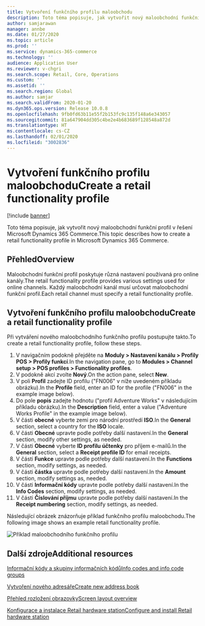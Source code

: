 ```yaml
---
title: Vytvoření funkčního profilu maloobchodu
description: Toto téma popisuje, jak vytvořit nový maloobchodní funkční profil v řešení Microsoft Dynamics 365 Commerce.
author: samjarawan
manager: annbe
ms.date: 01/27/2020
ms.topic: article
ms.prod: ''
ms.service: dynamics-365-commerce
ms.technology: ''
audience: Application User
ms.reviewer: v-chgri
ms.search.scope: Retail, Core, Operations
ms.custom: ''
ms.assetid: ''
ms.search.region: Global
ms.author: samjar
ms.search.validFrom: 2020-01-20
ms.dyn365.ops.version: Release 10.0.8
ms.openlocfilehash: 9fb0fd63b11e55f2b153fc9c135f148a6e343057
ms.sourcegitcommit: 81a647904dd305c4be2e4b683689f128548a872d
ms.translationtype: HT
ms.contentlocale: cs-CZ
ms.lasthandoff: 02/01/2020
ms.locfileid: "3002836"
---
```

# <a name="create-a-retail-functionality-profile"></a><span data-ttu-id="15f3e-103">Vytvoření funkčního profilu maloobchodu</span><span class="sxs-lookup"><span data-stu-id="15f3e-103">Create a retail functionality profile</span></span>


[!include [banner](includes/banner.md)]

<span data-ttu-id="15f3e-104">Toto téma popisuje, jak vytvořit nový maloobchodní funkční profil v řešení Microsoft Dynamics 365 Commerce.</span><span class="sxs-lookup"><span data-stu-id="15f3e-104">This topic describes how to create a retail functionality profile in Microsoft Dynamics 365 Commerce.</span></span>

## <a name="overview"></a><span data-ttu-id="15f3e-105">Přehled</span><span class="sxs-lookup"><span data-stu-id="15f3e-105">Overview</span></span>

<span data-ttu-id="15f3e-106">Maloobchodní funkční profil poskytuje různá nastavení používaná pro online kanály.</span><span class="sxs-lookup"><span data-stu-id="15f3e-106">The retail functionality profile provides various settings used for online channels.</span></span> <span data-ttu-id="15f3e-107">Každý maloobchodní kanál musí určovat maloobchodní funkční profil.</span><span class="sxs-lookup"><span data-stu-id="15f3e-107">Each retail channel must specify a retail functionality profile.</span></span>

## <a name="create-a-retail-functionality-profile"></a><span data-ttu-id="15f3e-108">Vytvoření funkčního profilu maloobchodu</span><span class="sxs-lookup"><span data-stu-id="15f3e-108">Create a retail functionality profile</span></span>

<span data-ttu-id="15f3e-109">Při vytváření nového maloobchodního funkčního profilu postupujte takto.</span><span class="sxs-lookup"><span data-stu-id="15f3e-109">To create a retail functionality profile, follow these steps.</span></span>

1. <span data-ttu-id="15f3e-110">V navigačním podokně přejděte na **Moduly \> Nastavení kanálu \> Profily POS \> Profily funkcí**.</span><span class="sxs-lookup"><span data-stu-id="15f3e-110">In the navigation pane, go to **Modules \> Channel setup \> POS profiles \> Functionality profiles**.</span></span>
1. <span data-ttu-id="15f3e-111">V podokně akcí zvolte **Nový**.</span><span class="sxs-lookup"><span data-stu-id="15f3e-111">On the action pane, select **New**.</span></span>
1. <span data-ttu-id="15f3e-112">V poli **Profil** zadejte ID profilu ("FN006" v níže uvedeném příkladu obrázku).</span><span class="sxs-lookup"><span data-stu-id="15f3e-112">In the **Profile** field, enter an ID for the profile ("FN006" in the example image below).</span></span>
1. <span data-ttu-id="15f3e-113">Do pole **popis** zadejte hodnotu ("profil Adventure Works" v následujícím příkladu obrázku).</span><span class="sxs-lookup"><span data-stu-id="15f3e-113">In the **Description** field, enter a value ("Adventure Works Profile" in the example image below).</span></span>
1. <span data-ttu-id="15f3e-114">V části **obecné** vyberte zemi pro národní prostředí **ISO**.</span><span class="sxs-lookup"><span data-stu-id="15f3e-114">In the **General** section, select a country for the **ISO** locale.</span></span>
1. <span data-ttu-id="15f3e-115">V části **Obecné** upravte podle potřeby další nastavení.</span><span class="sxs-lookup"><span data-stu-id="15f3e-115">In the **General** section, modify other settings, as needed.</span></span>
1. <span data-ttu-id="15f3e-116">V části **Obecné** vyberte **ID profilu účtenky** pro příjem e-mailů.</span><span class="sxs-lookup"><span data-stu-id="15f3e-116">In the **General** section, select a **Receipt profile ID** for email receipts.</span></span>
1. <span data-ttu-id="15f3e-117">V části **Funkce** upravte podle potřeby další nastavení.</span><span class="sxs-lookup"><span data-stu-id="15f3e-117">In the **Functions** section, modify settings, as needed.</span></span>
1. <span data-ttu-id="15f3e-118">V části **částka** upravte podle potřeby další nastavení.</span><span class="sxs-lookup"><span data-stu-id="15f3e-118">In the **Amount** section, modify settings as, needed.</span></span>
1. <span data-ttu-id="15f3e-119">V části **Informační kódy** upravte podle potřeby další nastavení.</span><span class="sxs-lookup"><span data-stu-id="15f3e-119">In the **Info Codes** section, modify settings, as needed.</span></span>
1. <span data-ttu-id="15f3e-120">V části **Číslování příjmu** upravte podle potřeby další nastavení.</span><span class="sxs-lookup"><span data-stu-id="15f3e-120">In the **Receipt numbering** section, modify settings, as needed.</span></span> 
  
<span data-ttu-id="15f3e-121">Následující obrázek znázorňuje příklad funkčního profilu maloobchodu.</span><span class="sxs-lookup"><span data-stu-id="15f3e-121">The following image shows an example retail functionality profile.</span></span>
  
![Příklad maloobchodního funkčního profilu](media/retail-functionality-profile.png)

## <a name="additional-resources"></a><span data-ttu-id="15f3e-123">Další zdroje</span><span class="sxs-lookup"><span data-stu-id="15f3e-123">Additional resources</span></span>

[<span data-ttu-id="15f3e-124">Informační kódy a skupiny informačních kódů</span><span class="sxs-lookup"><span data-stu-id="15f3e-124">Info codes and info code groups</span></span>](info-codes-retail.md)           

[<span data-ttu-id="15f3e-125">Vytvoření nového adresáře</span><span class="sxs-lookup"><span data-stu-id="15f3e-125">Create new address book</span></span>](new-address-book.md) 

[<span data-ttu-id="15f3e-126">Přehled rozložení obrazovky</span><span class="sxs-lookup"><span data-stu-id="15f3e-126">Screen layout overview</span></span>](pos-screen-layouts.md)       

[<span data-ttu-id="15f3e-127">Konfigurace a instalace Retail hardware station</span><span class="sxs-lookup"><span data-stu-id="15f3e-127">Configure and install Retail hardware station</span></span>](retail-hardware-station-configuration-installation.md) 
